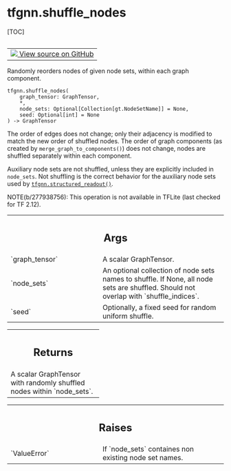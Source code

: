 # tfgnn.shuffle_nodes

[TOC]

<!-- Insert buttons and diff -->

<table class="tfo-notebook-buttons tfo-api nocontent" align="left">
<td>
  <a target="_blank" href="https://github.com/tensorflow/gnn/tree/master/tensorflow_gnn/graph/graph_tensor_ops.py#L554-L617">
    <img src="https://www.tensorflow.org/images/GitHub-Mark-32px.png" />
    View source on GitHub
  </a>
</td>
</table>

Randomly reorders nodes of given node sets, within each graph component.

<pre class="devsite-click-to-copy prettyprint lang-py tfo-signature-link">
<code>tfgnn.shuffle_nodes(
    graph_tensor: GraphTensor,
    *,
    node_sets: Optional[Collection[gt.NodeSetName]] = None,
    seed: Optional[int] = None
) -> GraphTensor
</code></pre>

<!-- Placeholder for "Used in" -->

The order of edges does not change; only their adjacency is modified to match
the new order of shuffled nodes. The order of graph components (as created by
`merge_graph_to_components()`) does not change, nodes are shuffled separately
within each component.

Auxiliary node sets are not shuffled, unless they are explicitly included in
`node_sets`. Not shuffling is the correct behavior for the auxiliary node sets
used by
<a href="../tfgnn/structured_readout.md"><code>tfgnn.structured_readout()</code></a>.

NOTE(b/277938756): This operation is not available in TFLite (last checked for
TF 2.12).

<!-- Tabular view -->
 <table class="responsive fixed orange">
<colgroup><col width="214px"><col></colgroup>
<tr><th colspan="2"><h2 class="add-link">Args</h2></th></tr>

<tr>
<td>
`graph_tensor`<a id="graph_tensor"></a>
</td>
<td>
A scalar GraphTensor.
</td>
</tr><tr>
<td>
`node_sets`<a id="node_sets"></a>
</td>
<td>
An optional collection of node sets names to shuffle. If None,
all node sets are shuffled.  Should not overlap with `shuffle_indices`.
</td>
</tr><tr>
<td>
`seed`<a id="seed"></a>
</td>
<td>
Optionally, a fixed seed for random uniform shuffle.
</td>
</tr>
</table>

<!-- Tabular view -->
 <table class="responsive fixed orange">
<colgroup><col width="214px"><col></colgroup>
<tr><th colspan="2"><h2 class="add-link">Returns</h2></th></tr>
<tr class="alt">
<td colspan="2">
A scalar GraphTensor with randomly shuffled nodes within `node_sets`.
</td>
</tr>

</table>

<!-- Tabular view -->
 <table class="responsive fixed orange">
<colgroup><col width="214px"><col></colgroup>
<tr><th colspan="2"><h2 class="add-link">Raises</h2></th></tr>

<tr>
<td>
`ValueError`<a id="ValueError"></a>
</td>
<td>
If `node_sets` containes non existing node set names.
</td>
</tr>
</table>
